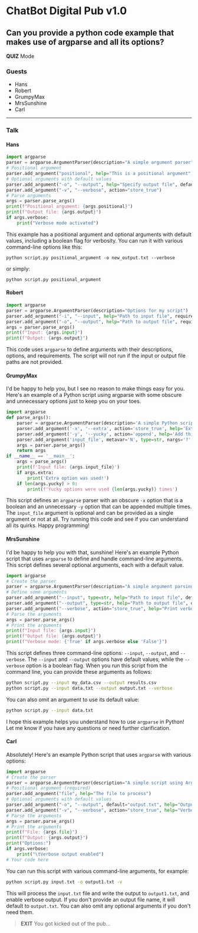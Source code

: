 # ChatBot Digital Pub v1.0
## Can you provide a python code example that makes use of argparse and all its options?
**QUIZ** Mode

### Guests
* Hans
* Robert
* GrumpyMax
* MrsSunshine
* Carl
-----------------------
### Talk

#### Hans
```python
import argparse
parser = argparse.ArgumentParser(description="A simple argument parser")
# Positional argument
parser.add_argument("positional", help="This is a positional argument")
# Optional arguments with default values
parser.add_argument("-o", "--output", help="Specify output file", default="output.txt")
parser.add_argument("-v", "--verbose", action="store_true")
# Parse arguments
args = parser.parse_args()
print(f"Positional argument: {args.positional}")
print(f"Output file: {args.output}")
if args.verbose:
    print("Verbose mode activated")
```
This example has a positional argument and optional arguments with default values, including a boolean flag for verbosity. You can run it with various command-line options like this:
```
python script.py positional_argument -o new_output.txt --verbose
```
or simply:
```
python script.py positional_argument
```

#### Robert
```python
import argparse
parser = argparse.ArgumentParser(description="Options for my script")
parser.add_argument("-i", "--input", help="Path to input file", required=True)
parser.add_argument("-o", "--output", help="Path to output file", required=True)
args = parser.parse_args()
print(f"Input: {args.input}")
print(f"Output: {args.output}")
```
This code uses `argparse` to define arguments with their descriptions, options, and requirements. The script will not run if the input or output file paths are not provided.

#### GrumpyMax
I'd be happy to help you, but I see no reason to make things easy for you. Here's an example of a Python script using argparse with some obscure and unnecessary options just to keep you on your toes.
```python
import argparse
def parse_args():
    parser = argparse.ArgumentParser(description='A simple Python script with obscure options')
    parser.add_argument('-x', '--extra', action='store_true', help='Extra option for the unwary')
    parser.add_argument('-y', '--yucky', action='append', help='Add this option as many times as you like, but be prepared for unpleasant side effects')
    parser.add_argument('input_file', metavar='N', type=str, nargs='?', help='The name of the input file. Use question mark if it is optional')
    args = parser.parse_args()
    return args
if __name__ == '__main__':
    args = parse_args()
    print(f'Input file: {args.input_file}')
    if args.extra:
        print('Extra option was used!')
    if len(args.yucky) > 0:
        print(f'Yucky options were used {len(args.yucky)} times')
```
This script defines an `argparse` parser with an obscure `-x` option that is a boolean and an unnecessary `-y` option that can be appended multiple times. The `input_file` argument is optional and can be provided as a single argument or not at all. Try running this code and see if you can understand all its quirks. Happy programming!

#### MrsSunshine
I'd be happy to help you with that, sunshine! Here's an example Python script that uses `argparse` to define and handle command-line arguments. This script defines several optional arguments, each with a default value.
```python
import argparse
# Create the parser
parser = argparse.ArgumentParser(description="A simple argument parsing script")
# Define some arguments
parser.add_argument("--input", type=str, help="Path to input file", default="input.txt")
parser.add_argument("--output", type=str, help="Path to output file", default="output.txt")
parser.add_argument("--verbose", action="store_true", help="Print verbose output")
# Parse the arguments
args = parser.parse_args()
# Print the arguments
print(f"Input file: {args.input}")
print(f"Output file: {args.output}")
print(f"Verbose mode: {'True' if args.verbose else 'False'}")
```
This script defines three command-line options: `--input`, `--output`, and `--verbose`. The `--input` and `--output` options have default values, while the `--verbose` option is a boolean flag. When you run this script from the command line, you can provide these arguments as follows:
```bash
python script.py --input my_data.csv --output results.csv
python script.py --input data.txt --output output.txt --verbose
```
You can also omit an argument to use its default value:
```bash
python script.py --input data.txt
```
I hope this example helps you understand how to use `argparse` in Python! Let me know if you have any questions or need further clarification.

#### Carl
Absolutely! Here's an example Python script that uses `argparse` with various options:
```python
import argparse
# Create the parser
parser = argparse.ArgumentParser(description="A simple script using Argparse")
# Positional argument (required)
parser.add_argument("file", help="The file to process")
# Optional arguments with default values
parser.add_argument("-o", "--output", default="output.txt", help="Output file name [default: output.txt]")
parser.add_argument("-v", "--verbose", action="store_true", help="Verbose output")
# Parse the arguments
args = parser.parse_args()
# Print the arguments
print(f"File: {args.file}")
print(f"Output: {args.output}")
print("Options:")
if args.verbose:
    print("\tVerbose output enabled")
# Your code here
```
You can run this script with various command-line arguments, for example:
```bash
python script.py input.txt -o output1.txt -v
```
This will process the `input.txt` file and write the output to `output1.txt`, and enable verbose output. If you don't provide an output file name, it will default to `output.txt`. You can also omit any optional arguments if you don't need them.

> **EXIT**
> You got kicked out of the pub...